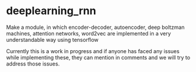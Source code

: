 # deeplearning_rnn
Make a module, in which encoder-decoder, autoencoder, deep boltzman machines, attention networks, word2vec are implemented in a very understandable way using tensorflow

Currently this is a work in progress and if anyone has faced any issues while implementing these, they can mention in comments and we will try to address those issues.
